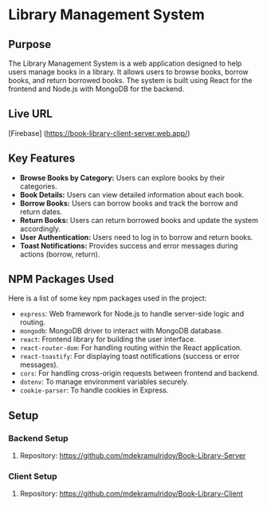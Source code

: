 # Library Management System

## Purpose
The Library Management System is a web application designed to help users manage books in a library. It allows users to browse books, borrow books, and return borrowed books. The system is built using React for the frontend and Node.js with MongoDB for the backend.

## Live URL
[Firebase]  (https://book-library-client-server.web.app/)

## Key Features
- **Browse Books by Category:** Users can explore books by their categories.
- **Book Details:** Users can view detailed information about each book.
- **Borrow Books:** Users can borrow books and track the borrow and return dates.
- **Return Books:** Users can return borrowed books and update the system accordingly.
- **User Authentication:** Users need to log in to borrow and return books.
- **Toast Notifications:** Provides success and error messages during actions (borrow, return).

## NPM Packages Used
Here is a list of some key npm packages used in the project:
- `express`: Web framework for Node.js to handle server-side logic and routing.
- `mongodb`: MongoDB driver to interact with MongoDB database.
- `react`: Frontend library for building the user interface.
- `react-router-dom`: For handling routing within the React application.
- `react-toastify`: For displaying toast notifications (success or error messages).
- `cors`: For handling cross-origin requests between frontend and backend.
- `dotenv`: To manage environment variables securely.
- `cookie-parser`: To handle cookies in Express.


## Setup

### Backend Setup
1. Repository:  https://github.com/mdekramulridoy/Book-Library-Server

### Client Setup
1. Repository:  https://github.com/mdekramulridoy/Book-Library-Client
   
